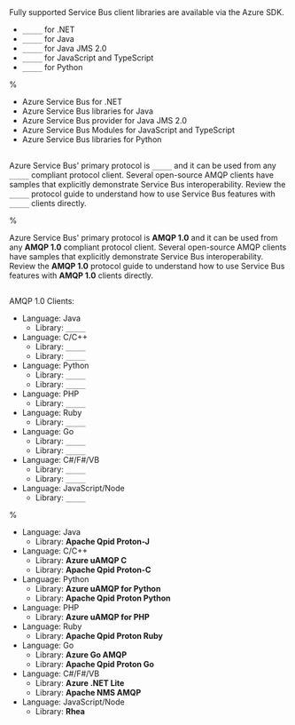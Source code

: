 ##

Fully supported Service Bus client libraries are available via the Azure SDK.

- `_____` for .NET
- `_____` for Java
- `_____` for Java JMS 2.0
- `_____` for JavaScript and TypeScript
- `_____` for Python

%

- Azure Service Bus for .NET
- Azure Service Bus libraries for Java
- Azure Service Bus provider for Java JMS 2.0
- Azure Service Bus Modules for JavaScript and TypeScript
- Azure Service Bus libraries for Python

##

Azure Service Bus' primary protocol is `_____` and it can be used from any `_____` compliant protocol client. Several open-source AMQP clients have samples that explicitly demonstrate Service Bus interoperability. Review the `_____` protocol guide to understand how to use Service Bus features with `_____` clients directly.

%

Azure Service Bus' primary protocol is **AMQP 1.0** and it can be used from any **AMQP 1.0** compliant protocol client. Several open-source AMQP clients have samples that explicitly demonstrate Service Bus interoperability. Review the **AMQP 1.0** protocol guide to understand how to use Service Bus features with **AMQP 1.0** clients directly.

##

AMQP 1.0 Clients:

- Language: Java
  - Library: `_____`
- Language: C/C++
  - Library: `_____`
  - Library: `_____`
- Language: Python
  - Library: `_____`
  - Library: `_____`
- Language: PHP
  - Library: `_____`
- Language: Ruby
  - Library: `_____`
- Language: Go
  - Library: `_____`
  - Library: `_____`
- Language: C#/F#/VB
  - Library: `_____`
  - Library: `_____`
- Language: JavaScript/Node
  - Library: `_____`

%

- Language: Java
  - Library: **Apache Qpid Proton-J**
- Language: C/C++
  - Library: **Azure uAMQP C**
  - Library: **Apache Qpid Proton-C**
- Language: Python
  - Library: **Azure uAMQP for Python**
  - Library: **Apache Qpid Proton Python**
- Language: PHP
  - Library: **Azure uAMQP for PHP**
- Language: Ruby
  - Library: **Apache Qpid Proton Ruby**
- Language: Go
  - Library: **Azure Go AMQP**
  - Library: **Apache Qpid Proton Go**
- Language: C#/F#/VB
  - Library: **Azure .NET Lite**
  - Library: **Apache NMS AMQP**
- Language: JavaScript/Node
  - Library: **Rhea**
  